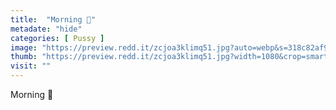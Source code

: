 ```yaml
---
title:  "Morning 👅"
metadate: "hide"
categories: [ Pussy ]
image: "https://preview.redd.it/zcjoa3klimq51.jpg?auto=webp&s=318c82af94673ef911a7b0718c7d226be982c33f"
thumb: "https://preview.redd.it/zcjoa3klimq51.jpg?width=1080&crop=smart&auto=webp&s=1eb8cc36d50e8cbfd23286a3e3c3329e710d326d"
visit: ""
---
```

Morning 👅
